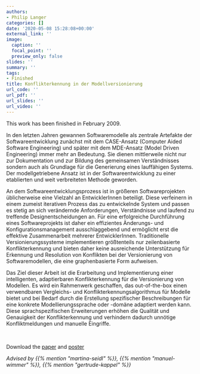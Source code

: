 ```yaml
---
authors:
- Philip Langer
categories: []
date: '2020-05-08 15:28:08+00:00'
external_link: ''
image:
  caption: ''
  focal_point: ''
  preview_only: false
slides: ''
summary: ''
tags:
- Finished
title: Konflikterkennung in der Modellversionierung
url_code: ''
url_pdf: ''
url_slides: ''
url_video: ''
---
```


This work has been finished in February 2009.

In den letzten Jahren gewannen Softwaremodelle als zentrale Artefakte der Softwareentwicklung zunächst mit dem CASE-Ansatz (Computer Aided Software Engineering) und später mit dem MDE-Ansatz (Model Driven Engineering) immer mehr an Bedeutung. Sie dienen mittlerweile nicht nur zur Dokumentation und zur Bildung des gemeinsamen Verständnisses sondern auch als Grundlage für die Generierung eines lauffähigen Systems. Der modellgetriebene Ansatz ist in der Softwareentwicklung zu einer etablierten und weit verbreiteten Methode geworden.

An dem Softwareentwicklungsprozess ist in größeren Softwareprojekten üblicherweise eine Vielzahl an EntwicklerInnen beteiligt. Diese verfeinern in einem zumeist iterativen Prozess das zu entwickelnde System und passen es stetig an sich verändernde Anforderungen, Verständnisse und laufend zu treffende Designentscheidungen an. Für eine erfolgreiche Durchführung eines Softwareprojekts ist daher ein effizientes Änderungs- und Konfigurationsmanagement ausschlaggebend und ermöglicht erst die effektive Zusammenarbeit mehrerer EntwicklerInnen. Traditionelle Versionierungssysteme implementieren größtenteils nur zeilenbasierte Konflikterkennung und bieten daher keine ausreichende Unterstützung für Erkennung und Resolution von Konflikten bei der Versionierung von Softwaremodellen, die eine graphenbasierte Form aufweisen.

Das Ziel dieser Arbeit ist die Erarbeitung und Implementierung einer intelligenten, adaptierbaren Konflikterkennung für die Versionierung von Modellen. Es wird ein Rahmenwerk geschaffen, das out-of-the-box einen verwendbaren Vergleichs- und Konflikterkennungsalgorithmus für Modelle bietet und bei Bedarf durch die Erstellung spezifischer Beschreibungen für eine konkrete Modellierungssprache oder -domäne adaptiert werden kann. Diese sprachspezifischen Erweiterungen erhöhen die Qualität und Genauigkeit der Konflikterkennung und verhindern dadurch unnötige Konfliktmeldungen und manuelle Eingriffe.

&nbsp;

 Download the [paper](https://www.big.tuwien.ac.at/app/uploads/2016/10/Langer_paper.pdf) and [poster](https://www.big.tuwien.ac.at/app/uploads/2016/10/Langer_poster.pdf)

*Advised by {{% mention "martina-seidl" %}}, {{% mention "manuel-wimmer" %}}, {{% mention "gertrude-kappel" %}}*